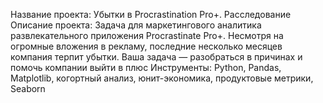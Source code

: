 Название проекта: Убытки в Procrastination Pro+. Расследование
Описание проекта: Задача для маркетингового аналитика развлекательного приложения Procrastinate Pro+. Несмотря на огромные вложения в рекламу, последние несколько месяцев компания терпит убытки. Ваша задача — разобраться в причинах и помочь компании выйти в плюс
Инструменты: Python, Pandas, Matplotlib, когортный анализ, юнит-экономика, продуктовые метрики, Seaborn
